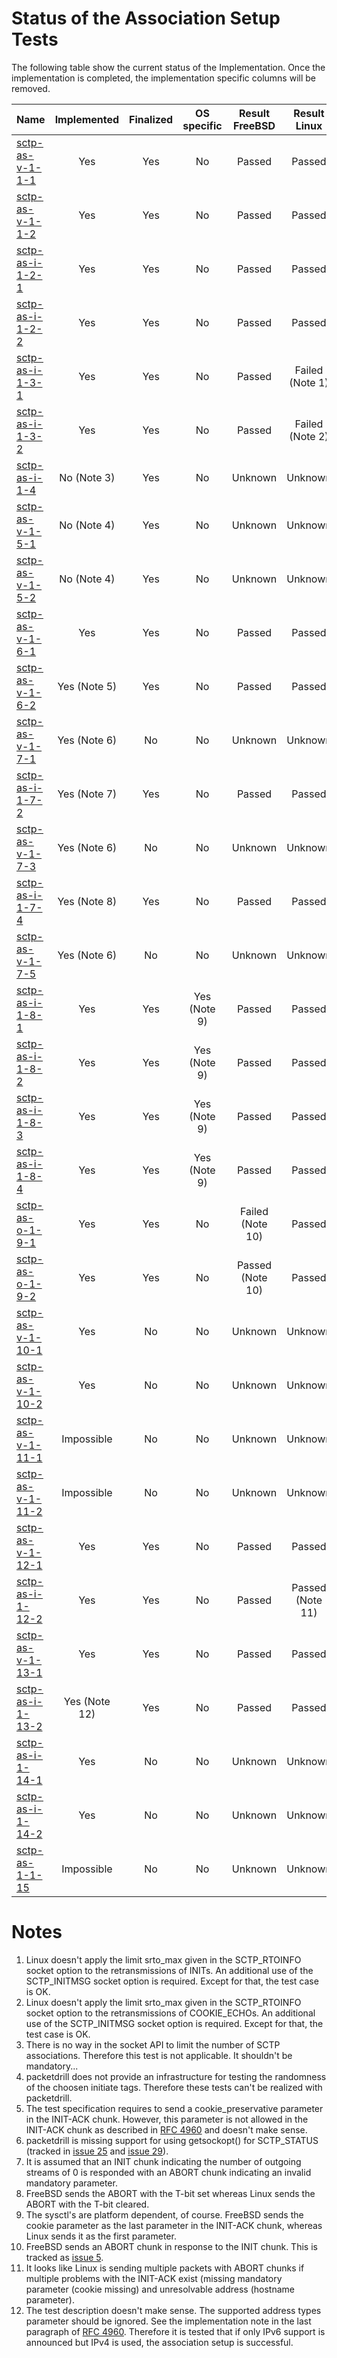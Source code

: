 # Status of the Association Setup Tests

The following table show the current status of the Implementation. Once the implementation is completed, the implementation specific columns will be removed.

| Name                                    | Implemented  | Finalized | OS specific | Result FreeBSD  | Result Linux    |
|:----------------------------------------|:------------:|:---------:|:-----------:|:---------------:|:---------------:|
|[sctp-as-v-1-1-1](sctp-as-v-1-1-1.pkt)   | Yes          | Yes       | No          | Passed          | Passed          |
|[sctp-as-v-1-1-2](sctp-as-v-1-1-2.pkt)   | Yes          | Yes       | No          | Passed          | Passed          |
|[sctp-as-i-1-2-1](sctp-as-i-1-2-1.pkt)   | Yes          | Yes       | No          | Passed          | Passed          |
|[sctp-as-i-1-2-2](sctp-as-i-1-2-2.pkt)   | Yes          | Yes       | No          | Passed          | Passed          |
|[sctp-as-i-1-3-1](sctp-as-i-1-3-1.pkt)   | Yes          | Yes       | No          | Passed          | Failed (Note 1) |
|[sctp-as-i-1-3-2](sctp-as-i-1-3-2.pkt)   | Yes          | Yes       | No          | Passed          | Failed (Note 2) |
|[sctp-as-i-1-4](sctp-as-i-1-4.pkt)       | No (Note 3)  | Yes       | No          | Unknown         | Unknown         |
|[sctp-as-v-1-5-1](sctp-as-v-1-5-1.pkt)   | No (Note 4)  | Yes       | No          | Unknown         | Unknown         |
|[sctp-as-v-1-5-2](sctp-as-v-1-5-2.pkt)   | No (Note 4)  | Yes       | No          | Unknown         | Unknown         |
|[sctp-as-v-1-6-1](sctp-as-v-1-6-1.pkt)   | Yes          | Yes       | No          | Passed          | Passed          |
|[sctp-as-v-1-6-2](sctp-as-v-1-6-2.pkt)   | Yes (Note 5) | Yes       | No          | Passed          | Passed          |
|[sctp-as-v-1-7-1](sctp-as-v-1-7-1.pkt)   | Yes (Note 6) | No        | No          | Unknown         | Unknown         |
|[sctp-as-i-1-7-2](sctp-as-i-1-7-2.pkt)   | Yes (Note 7) | Yes       | No          | Passed          | Passed          |
|[sctp-as-v-1-7-3](sctp-as-v-1-7-3.pkt)   | Yes (Note 6) | No        | No          | Unknown         | Unknown         |
|[sctp-as-i-1-7-4](sctp-as-i-1-7-4.pkt)   | Yes (Note 8) | Yes       | No          | Passed          | Passed          |
|[sctp-as-v-1-7-5](sctp-as-v-1-7-5.pkt)   | Yes (Note 6) | No        | No          | Unknown         | Unknown         |
|[sctp-as-i-1-8-1](sctp-as-i-1-8-1.pkt)   | Yes          | Yes       | Yes (Note 9)| Passed          | Passed          |
|[sctp-as-i-1-8-2](sctp-as-i-1-8-2.pkt)   | Yes          | Yes       | Yes (Note 9)| Passed          | Passed          |
|[sctp-as-i-1-8-3](sctp-as-i-1-8-3.pkt)   | Yes          | Yes       | Yes (Note 9)| Passed          | Passed          |
|[sctp-as-i-1-8-4](sctp-as-i-1-8-4.pkt)   | Yes          | Yes       | Yes (Note 9)| Passed          | Passed          |
|[sctp-as-o-1-9-1](sctp-as-o-1-9-1.pkt)   | Yes          | Yes       | No          | Failed (Note 10)| Passed          |
|[sctp-as-o-1-9-2](sctp-as-o-1-9-2.pkt)   | Yes          | Yes       | No          | Passed (Note 10)| Passed          |
|[sctp-as-v-1-10-1](sctp-as-v-1-10-1.pkt) | Yes          | No        | No          | Unknown         | Unknown         |
|[sctp-as-v-1-10-2](sctp-as-v-1-10-2.pkt) | Yes          | No        | No          | Unknown         | Unknown         |
|[sctp-as-v-1-11-1](sctp-as-v-1-11-1.pkt) | Impossible   | No        | No          | Unknown         | Unknown         |
|[sctp-as-v-1-11-2](sctp-as-v-1-11-2.pkt) | Impossible   | No        | No          | Unknown         | Unknown         |
|[sctp-as-v-1-12-1](sctp-as-v-1-12-1.pkt) | Yes          | Yes       | No          | Passed          | Passed          |
|[sctp-as-i-1-12-2](sctp-as-i-1-12-2.pkt) | Yes          | Yes       | No          | Passed          | Passed (Note 11)|
|[sctp-as-v-1-13-1](sctp-as-v-1-13-1.pkt) | Yes          | Yes       | No          | Passed          | Passed          |
|[sctp-as-i-1-13-2](sctp-as-i-1-13-2.pkt) | Yes (Note 12)| Yes       | No          | Passed          | Passed          |
|[sctp-as-i-1-14-1](sctp-as-i-1-14-1.pkt) | Yes          | No        | No          | Unknown         | Unknown         |
|[sctp-as-i-1-14-2](sctp-as-i-1-14-2.pkt) | Yes          | No        | No          | Unknown         | Unknown         |
|[sctp-as-1-1-15](sctp-as-1-1-15.pkt)     | Impossible   | No        | No          | Unknown         | Unknown         |

# Notes

1. Linux doesn't apply the limit srto_max given in the SCTP_RTOINFO socket option to the retransmissions of INITs. An additional use of the SCTP_INITMSG socket option is required. Except for that, the test case is OK.
2. Linux doesn't apply the limit srto_max given in the SCTP_RTOINFO socket option to the retransmissions of COOKIE_ECHOs. An additional use of the SCTP_INITMSG socket option is required. Except for that, the test case is OK.
3. There is no way in the socket API to limit the number of SCTP associations. Therefore this test is not applicable. It shouldn't be mandatory...
4. packetdrill does not provide an infrastructure for testing the randomness of the choosen initiate tags. Therefore these tests can't be realized with packetdrill.
5. The test specification requires to send a cookie_preservative parameter in the INIT-ACK chunk. However, this parameter is not allowed in the INIT-ACK chunk as described in [RFC 4960](https://tools.ietf.org/html/rfc4960#section-3.3.3) and doesn't make sense.
6. packetdrill is missing support for using getsockopt() for SCTP_STATUS (tracked in [issue 25](https://github.com/nplab/packetdrill/issues/25) and [issue 29](https://github.com/nplab/packetdrill/issues/29)).
7. It is assumed that an INIT chunk indicating the number of outgoing streams of 0 is responded with an ABORT chunk indicating an invalid mandatory parameter.
8. FreeBSD sends the ABORT with the T-bit set whereas Linux sends the ABORT with the T-bit cleared.
9. The sysctl's are platform dependent, of course. FreeBSD sends the cookie parameter as the last parameter in the INIT-ACK chunk, whereas Linux sends it as the first parameter.
10. FreeBSD sends an ABORT chunk in response to the INIT chunk. This is tracked as [issue 5](https://github.com/sctplab/SCTP_NKE_Yosemite/issues/5).
11. It looks like Linux is sending multiple packets with ABORT chunks if multiple problems with the INIT-ACK exist (missing mandatory parameter (cookie missing) and unresolvable address (hostname parameter).
12. The test description doesn't make sense. The supported address types parameter should be ignored. See the implementation note in the last paragraph of [RFC 4960](https://tools.ietf.org/html/rfc4960#section-5.1.2). Therefore it is tested that if only IPv6 support is announced but IPv4 is used, the association setup is successful.
